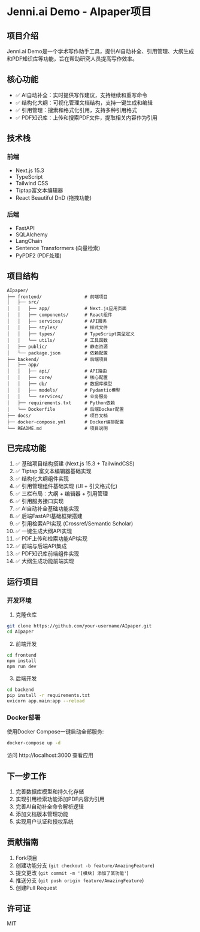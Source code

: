 # Jenni.ai Demo - AIpaper项目

## 项目介绍

Jenni.ai Demo是一个学术写作助手工具，提供AI自动补全、引用管理、大纲生成和PDF知识库等功能，旨在帮助研究人员提高写作效率。

## 核心功能

- ✅ AI自动补全：实时提供写作建议，支持继续和重写命令
- ✅ 结构化大纲：可视化管理文档结构，支持一键生成和编辑
- ✅ 引用管理：搜索和格式化引用，支持多种引用格式
- ✅ PDF知识库：上传和搜索PDF文件，提取相关内容作为引用

## 技术栈

### 前端
- Next.js 15.3
- TypeScript
- Tailwind CSS
- Tiptap富文本编辑器
- React Beautiful DnD (拖拽功能)

### 后端
- FastAPI
- SQLAlchemy
- LangChain
- Sentence Transformers (向量检索)
- PyPDF2 (PDF处理)

## 项目结构

```
AIpaper/
├── frontend/                # 前端项目
│   ├── src/
│   │   ├── app/             # Next.js应用页面
│   │   ├── components/      # React组件
│   │   ├── services/        # API服务
│   │   ├── styles/          # 样式文件
│   │   ├── types/           # TypeScript类型定义
│   │   └── utils/           # 工具函数
│   ├── public/              # 静态资源
│   └── package.json         # 依赖配置
├── backend/                 # 后端项目
│   ├── app/
│   │   ├── api/             # API路由
│   │   ├── core/            # 核心配置
│   │   ├── db/              # 数据库模型
│   │   ├── models/          # Pydantic模型
│   │   └── services/        # 业务服务
│   ├── requirements.txt     # Python依赖
│   └── Dockerfile           # 后端Docker配置
├── docs/                    # 项目文档
├── docker-compose.yml       # Docker编排配置
└── README.md                # 项目说明
```

## 已完成功能

1. ✅ 基础项目结构搭建 (Next.js 15.3 + TailwindCSS)
2. ✅ Tiptap 富文本编辑器基础实现
3. ✅ 结构化大纲组件实现
4. ✅ 引用管理组件基础实现 (UI + 引文格式化)
5. ✅ 三栏布局：大纲 + 编辑器 + 引用管理
6. ✅ 引用服务接口实现
7. ✅ AI自动补全基础功能实现
8. ✅ 后端FastAPI基础框架搭建
9. ✅ 引用检索API实现 (Crossref/Semantic Scholar)
10. ✅ 一键生成大纲API实现
11. ✅ PDF上传和检索功能API实现
12. ✅ 前端与后端API集成
13. ✅ PDF知识库前端组件实现
14. ✅ 大纲生成功能前端实现

## 运行项目

### 开发环境

1. 克隆仓库
```bash
git clone https://github.com/your-username/AIpaper.git
cd AIpaper
```

2. 前端开发
```bash
cd frontend
npm install
npm run dev
```

3. 后端开发
```bash
cd backend
pip install -r requirements.txt
uvicorn app.main:app --reload
```

### Docker部署

使用Docker Compose一键启动全部服务:

```bash
docker-compose up -d
```

访问 http://localhost:3000 查看应用

## 下一步工作

1. 完善数据库模型和持久化存储
2. 实现引用检索功能添加PDF内容为引用
3. 完善AI自动补全命令解析逻辑
4. 添加文档版本管理功能
5. 实现用户认证和授权系统

## 贡献指南

1. Fork项目
2. 创建功能分支 (`git checkout -b feature/AmazingFeature`)
3. 提交更改 (`git commit -m '[模块] 添加了某功能'`)
4. 推送分支 (`git push origin feature/AmazingFeature`)
5. 创建Pull Request

## 许可证

MIT 